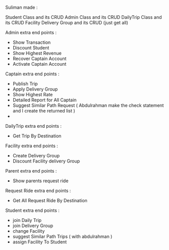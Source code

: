 Suliman made :

Student Class and its CRUD
Admin Class and its CRUD
DailyTrip Class and its CRUD
Facility Delivery Group and its CRUD (just get all)




Admin extra end points : 
- Show Transaction
- Discount Student
- Show Highest Revenue
- Recover Captain Account
- Activate Captain Account


Captain extra end points : 
- Publish Trip
- Apply Delivery Group
- Show Highest Rate
- Detailed Report for All Captain
- Suggest Similar Path Request ( Abdulrahman make the check statement and I create the returned list )
- 


DailyTrip extra end points : 
- Get Trip By Destination

Facility extra end points : 
- Create Delivery Group
- Discount Facility delivery Group

Parent extra end points :
- Show parents request ride

Request Ride extra end points : 
- Get All Request Ride By Destination

Student extra end points :
- join Daily Trip
- join Delivery Group
- change Facility
- suggest Similar Path Trips ( with abdulrahman )
- assign Facility To Student


  
